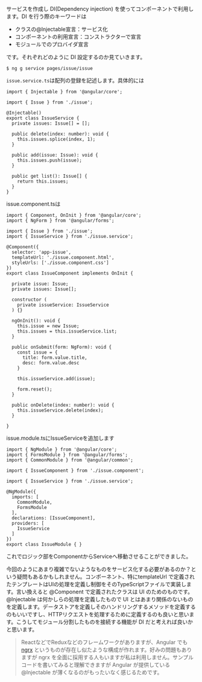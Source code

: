 サービスを作成し DI\(Dependency injection\) を使ってコンポーネントで利用します。DI を行う際のキーワードは

* クラスの@Injectable宣言：サービス化
* コンポーネントの利用宣言：コンストラクターで宣言
* モジュールでのプロバイダ宣言

です。それぞれどのように DI 設定するのか見ていきます。


```
$ ng g service pages/issue/issue
```

`issue.service.ts`は配列の登録を記述します。具体的には

```
import { Injectable } from '@angular/core';

import { Issue } from './issue';

@Injectable()
export class IssueService {
  private issues: Issue[] = [];

  public delete(index: number): void {
    this.issues.splice(index, 1);
  }

  public add(issue: Issue): void {
    this.issues.push(issue);
  }

  public get list(): Issue[] {
    return this.issues;
  }
}
```

issue.component.tsは

```
import { Component, OnInit } from '@angular/core';
import { NgForm } from '@angular/forms';

import { Issue } from './issue';
import { IssueService } from './issue.service';

@Component({
  selector: 'app-issue',
  templateUrl: './issue.component.html',
  styleUrls: ['./issue.component.css']
})
export class IssueComponent implements OnInit {

  private issue: Issue;
  private issues: Issue[];

  constructor (
    private issueService: IssueService
  ) {}

  ngOnInit(): void {
    this.issue = new Issue;
    this.issues = this.issueService.list;
  }

  public onSubmit(form: NgForm): void {
    const issue = {
      title: form.value.title,
      desc: form.value.desc
    }

    this.issueService.add(issue);

    form.reset();
  }

  public onDelete(index: number): void {
    this.issueService.delete(index);
  }

}
```

issue.module.tsにIssueServiceを追加します

```
import { NgModule } from '@angular/core';
import { FormsModule } from '@angular/forms';
import { CommonModule } from '@angular/common';

import { IssueComponent } from './issue.component';

import { IssueService } from './issue.service';

@NgModule({
  imports: [
    CommonModule,
    FormsModule
  ],
  declarations: [IssueComponent],
  providers: [
    IssueService
  ]
})
export class IssueModule { }
```

これでロジック部をComponentからServiceへ移動させることができました。

今回のようにあまり複雑でないようなものをサービス化する必要があるのか？という疑問もあるかもしれません。コンポーネント、特にtemplateUrl で定義されたテンプレートはUIの処理を定義し制御をそのTypeScriptファイルで実装します。言い換えると @Component で定義されたクラスは UI のためのものです。@Injectable は何かしらの処理を定義したもので UI とはあまり関係のないものを定義します。データストアを定義しそのハンドリングするメソッドを定義するのもいいですし、HTTPリクエストを処理するために定義するのも良いと思います。こうしてモジュール分割したものを接続する機能が DI だと考えれば良いかと思います。

> ReactなどでReduxなどのフレームワークがありますが、Angular でも [ngrx](https://github.com/ngrx) というものが存在し似たような構成が作れます。好みの問題もありますが ngrx を全面に採用する人もいますが私は利用しません。サンプルコードを書いてみると理解できますが Angular が提供している @Injectable が薄くなるのがもったいなく感じるためです。



